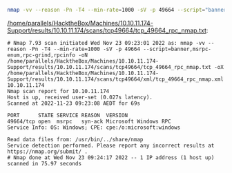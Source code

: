 ```bash
nmap -vv --reason -Pn -T4 --min-rate=1000 -sV -p 49664 --script="banner,msrpc-enum,rpc-grind,rpcinfo" -oN "/home/parallels/HacktheBox/Machines/10.10.11.174-Support/results/10.10.11.174/scans/tcp49664/tcp_49664_rpc_nmap.txt" -oX "/home/parallels/HacktheBox/Machines/10.10.11.174-Support/results/10.10.11.174/scans/tcp49664/xml/tcp_49664_rpc_nmap.xml" 10.10.11.174
```

[/home/parallels/HacktheBox/Machines/10.10.11.174-Support/results/10.10.11.174/scans/tcp49664/tcp_49664_rpc_nmap.txt](file:///home/parallels/HacktheBox/Machines/10.10.11.174-Support/results/10.10.11.174/scans/tcp49664/tcp_49664_rpc_nmap.txt):

```
# Nmap 7.93 scan initiated Wed Nov 23 09:23:01 2022 as: nmap -vv --reason -Pn -T4 --min-rate=1000 -sV -p 49664 --script=banner,msrpc-enum,rpc-grind,rpcinfo -oN /home/parallels/HacktheBox/Machines/10.10.11.174-Support/results/10.10.11.174/scans/tcp49664/tcp_49664_rpc_nmap.txt -oX /home/parallels/HacktheBox/Machines/10.10.11.174-Support/results/10.10.11.174/scans/tcp49664/xml/tcp_49664_rpc_nmap.xml 10.10.11.174
Nmap scan report for 10.10.11.174
Host is up, received user-set (0.027s latency).
Scanned at 2022-11-23 09:23:08 AEDT for 69s

PORT      STATE SERVICE REASON  VERSION
49664/tcp open  msrpc   syn-ack Microsoft Windows RPC
Service Info: OS: Windows; CPE: cpe:/o:microsoft:windows

Read data files from: /usr/bin/../share/nmap
Service detection performed. Please report any incorrect results at https://nmap.org/submit/ .
# Nmap done at Wed Nov 23 09:24:17 2022 -- 1 IP address (1 host up) scanned in 75.97 seconds

```
